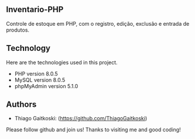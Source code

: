 ## Inventario-PHP
 
Controle de estoque em PHP, com o registro, edição, exclusão e entrada de produtos.
 
 
## Technology 
 
Here are the technologies used in this project.
 
* PHP version  8.0.5
* MySQL version 8.0.5
* phpMyAdmin version 5.1.0
 
 
## Authors
 
* Thiago Gaitkoski: (https://github.com/ThiagoGaitkoski)
 
 
Please follow github and join us!
Thanks to visiting me and good coding!
